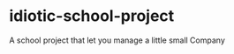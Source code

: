 idiotic-school-project
======================

A school project that let you manage a little small Company
